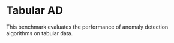 # Tabular AD
This benchmark evaluates the performance of anomaly detection algorithms on tabular data.
